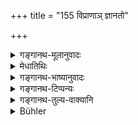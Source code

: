 +++
title = "155 विप्राणाञ् ज्ञानतो"

+++

<details><summary>गङ्गानथ-मूलानुवादः</summary>

Among Brāhmaṇas seniority is by knowledge; among Kṣatriyas by valour; and among Vaiśyas by grains and riches; among Shudras alone it is by age.—(155)
</details>

<details><summary>मेधातिथिः</summary>

अयम् अप्य् अर्थवाद एव । यद् उक्तं वित्तादिभ्यः समुदितेभ्यः केवलापि विद्या ज्यायसीति तद् एव सप्रपञ्चम् अनेन निर्दिश्यते । 

- ब्राह्मणानां ज्ञानेन **ज्यैष्ठ्यं** न वित्तादिभिः, **क्षत्रियाणां वीर्यतः** ।वीर्यं द्रव्यस्य कौशलं दृढप्राणता च । **वैश्यानां धान्यधनतः** । धान्यस्य पृथगुपादानाद् धनशब्दो हिरन्यादिवचनः, ब्राह्मणपरिव्राजकवत् । बहुधनो वैश्यः स ज्येष्ठः । आद्यादित्वात् तृतीयार्थे तसिः । "हेतौ तृतीया" (पाण् २.३.२३) ॥ २.१५५ ॥
</details>

<details><summary>गङ्गानथ-भाष्यानुवादः</summary>

This also is a purely commendatory description.

It has been asserted above that *knowledge* singly is superior to wealth and other things taken together; and the same idea is re-iterated in greater detail, in this verse.

‘*Among Brāhmaṇas*, *seniority is by knowledge*’—not by wealth, etc.

‘*Among Kṣatriyas by valour*’;—‘*va* *lour*’ stands for the ‘efficiency’ of a substance and also for ‘firmness of strength.’

‘*Among Vaiśyas by grains and riches*’;—‘*grains*’ being mentioned separately, the term ‘*riches*’ is to be taken as signifying *gold*, etc.; just as in the expression ‘*brāhamaṇa-pariv* *rājaka*.’ \[Where the Brāhmaṇa being mentioned separately, the term ‘*parivrājaka*’ is taken as standing for the renunciate of other castes.\]

The Vaiśya possessing a large quantity of wealth is regarded as senior.

The affiix ‘*tasi*’ (in the words ‘*jñānataḥ*,’ etc.) denotes cause, and is used in accordance with Pāṇini 2.3.23.—(155)
</details>

<details><summary>गङ्गानथ-टिप्पन्यः</summary>

This verse is quoted in *Vidhānapārijāta II* (p. 233);—in
*Madanapārijāta* (p. 32);—and in *Vīramitrodaya* (Saṃskāra, p. 480).

*Medhātithi* (P. 145,1.16)—‘*Brāhmaṇaparivrājakavat*’—This maxim is
generally cited in cases where an object whose character has become modified is spoken of by a name connotative of its former condition. For instance, when a Brāhmaṇa has become a ‘wandering mendicant’, he is called ‘Brāhmaṇa-mendicant’, in consideration of his past
*Brahmaṇahood*. In the present context however the maxim is used in the
sense that where one uses the term ‘*Brāhmaṇaparivrājaka*’, the Brāhmaṇa being already spoken of by name, the term
</details>

<details><summary>गङ्गानथ-तुल्य-वाक्यानि</summary>

*Viṣṇu*, 32-18.—(Reproduces Manu.)
</details>

<details><summary>Bühler</summary>

155	The seniority of Brahmanas is from (sacred) knowledge, that of Kshatriyas from valour, that of Vaisyas from wealth in grain (and other goods), but that of Sudras alone from age.
</details>
